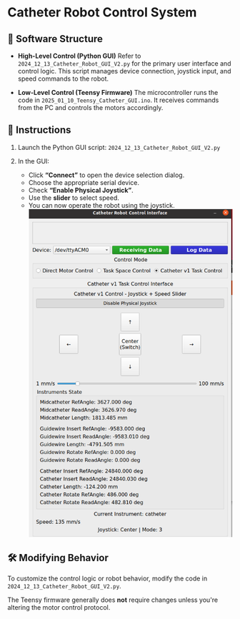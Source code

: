
# Catheter Robot Control System


## 🔧 Software Structure

* **High-Level Control (Python GUI)**
  Refer to `2024_12_13_Catheter_Robot_GUI_V2.py` for the primary user interface and control logic.
  This script manages device connection, joystick input, and speed commands to the robot.

* **Low-Level Control (Teensy Firmware)**
  The microcontroller runs the code in `2025_01_10_Teensy_Catheter_GUI.ino`.
  It receives commands from the PC and controls the motors accordingly.

## 📝 Instructions

1. Launch the Python GUI script:
   `2024_12_13_Catheter_Robot_GUI_V2.py`

2. In the GUI:

   * Click **“Connect”** to open the device selection dialog.
   * Choose the appropriate serial device.
   * Check **“Enable Physical Joystick”**.
   * Use the **slider** to select speed.
   * You can now operate the robot using the joystick.
![Catheter Robot Overview](image.png)
## 🛠 Modifying Behavior

To customize the control logic or robot behavior, modify the code in `2024_12_13_Catheter_Robot_GUI_V2.py`.

The Teensy firmware generally does **not** require changes unless you're altering the motor control protocol.


